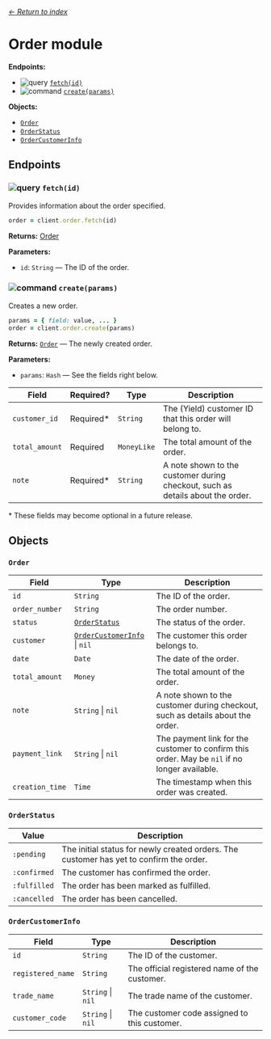 [*← Return to index*](../index.md)

Order module
============

**Endpoints:**
- ![query](https://img.shields.io/badge/QUERY-green) [`fetch(id)`](#-fetchid)
- ![command](https://img.shields.io/badge/COMMAND-orange) [`create(params)`](#-createparams)

**Objects:**
- [`Order`](#order)
- [`OrderStatus`](#orderstatus)
- [`OrderCustomerInfo`](#ordercustomerinfo)


Endpoints
---------

### ![query](https://img.shields.io/badge/QUERY-green) `fetch(id)`

Provides information about the order specified.

```ruby
order = client.order.fetch(id)
```

**Returns:** [Order](#order)

**Parameters:**

- `id`: `String` — The ID of the order.


### ![command](https://img.shields.io/badge/COMMAND-orange) `create(params)`

Creates a new order.

```ruby
params = { field: value, ... }
order = client.order.create(params)
```

**Returns:** [`Order`](#order) — The newly created order.

**Parameters:**

- `params`: `Hash` — See the fields right below.

| Field          | Required? | Type        | Description                                                                    |
| -------------- | --------- | ----------- | ------------------------------------------------------------------------------ |
| `customer_id`  | Required* | `String`    | The (Yield) customer ID that this order will belong to.                        |
| `total_amount` | Required  | `MoneyLike` | The total amount of the order.                                                 |
| `note`         | Required* | `String`    | A note shown to the customer during checkout, such as details about the order. |

\* These fields may become optional in a future release.


Objects
-------

### `Order`

| Field           | Type                                               | Description                                                                                   |
| --------------- | -------------------------------------------------- | --------------------------------------------------------------------------------------------- |
| `id`            | `String`                                           | The ID of the order.                                                                          |
| `order_number`  | `String`                                           | The order number.                                                                             |
| `status`        | [`OrderStatus`](#orderstatus)                      | The status of the order.                                                                      |
| `customer`      | [`OrderCustomerInfo`](#ordercustomerinfo) \| `nil` | The customer this order belongs to.                                                           |
| `date`          | `Date`                                             | The date of the order.                                                                        |
| `total_amount`  | `Money`                                            | The total amount of the order.                                                                |
| `note`          | `String` \| `nil`                                  | A note shown to the customer during checkout, such as details about the order.                |
| `payment_link`  | `String` \| `nil`                                  | The payment link for the customer to confirm this order. May be `nil` if no longer available. |
| `creation_time` | `Time`                                             | The timestamp when this order was created.                                                    |


### `OrderStatus`

| Value        | Description                                                                             |
| ------------ | --------------------------------------------------------------------------------------- |
| `:pending`   | The initial status for newly created orders. The customer has yet to confirm the order. |
| `:confirmed` | The customer has confirmed the order.                                                   |
| `:fulfilled` | The order has been marked as fulfilled.                                                 |
| `:cancelled` | The order has been cancelled.                                                           |


### `OrderCustomerInfo`

| Field             | Type              | Description                                   |
| ----------------- | ----------------- | --------------------------------------------- |
| `id`              | `String`          | The ID of the customer.                       |
| `registered_name` | `String`          | The official registered name of the customer. |
| `trade_name`      | `String` \| `nil` | The trade name of the customer.               |
| `customer_code`   | `String` \| `nil` | The customer code assigned to this customer.  |
